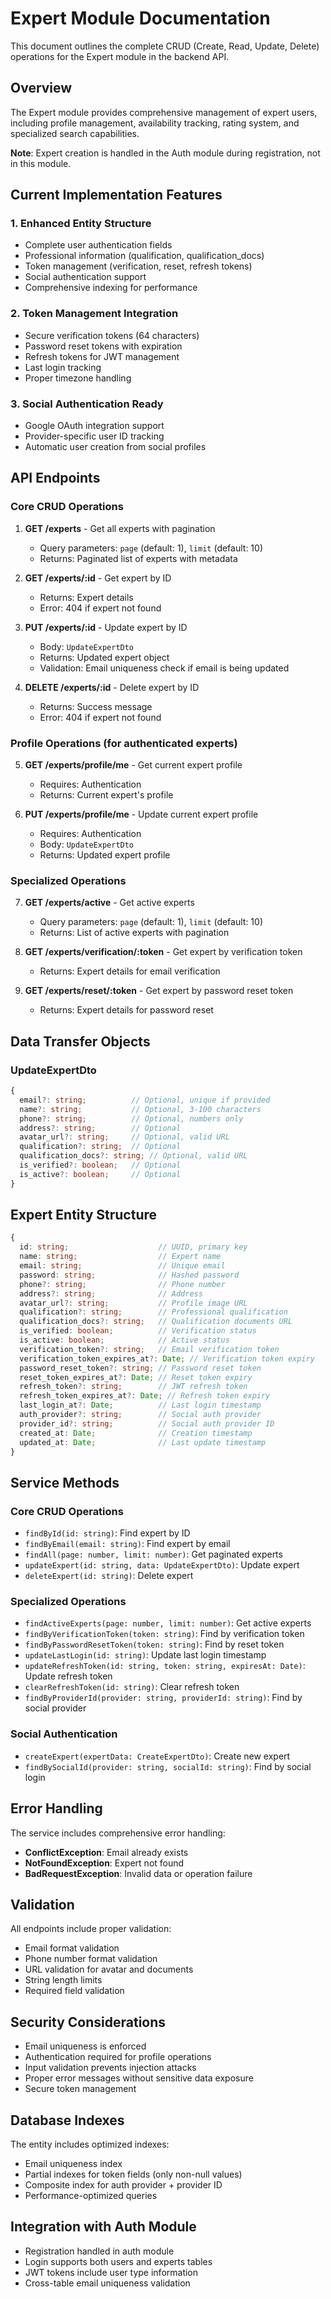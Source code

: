 # Expert Module Documentation

This document outlines the complete CRUD (Create, Read, Update, Delete) operations for the Expert module in the backend API.

## Overview

The Expert module provides comprehensive management of expert users, including profile management, availability tracking, rating system, and specialized search capabilities.

**Note**: Expert creation is handled in the Auth module during registration, not in this module.

## Current Implementation Features

### 1. **Enhanced Entity Structure**

- Complete user authentication fields
- Professional information (qualification, qualification_docs)
- Token management (verification, reset, refresh tokens)
- Social authentication support
- Comprehensive indexing for performance

### 2. **Token Management Integration**

- Secure verification tokens (64 characters)
- Password reset tokens with expiration
- Refresh tokens for JWT management
- Last login tracking
- Proper timezone handling

### 3. **Social Authentication Ready**

- Google OAuth integration support
- Provider-specific user ID tracking
- Automatic user creation from social profiles

## API Endpoints

### Core CRUD Operations

1. **GET /experts** - Get all experts with pagination
   - Query parameters: `page` (default: 1), `limit` (default: 10)
   - Returns: Paginated list of experts with metadata

2. **GET /experts/:id** - Get expert by ID
   - Returns: Expert details
   - Error: 404 if expert not found

3. **PUT /experts/:id** - Update expert by ID
   - Body: `UpdateExpertDto`
   - Returns: Updated expert object
   - Validation: Email uniqueness check if email is being updated

4. **DELETE /experts/:id** - Delete expert by ID
   - Returns: Success message
   - Error: 404 if expert not found

### Profile Operations (for authenticated experts)

5. **GET /experts/profile/me** - Get current expert profile
   - Requires: Authentication
   - Returns: Current expert's profile

6. **PUT /experts/profile/me** - Update current expert profile
   - Requires: Authentication
   - Body: `UpdateExpertDto`
   - Returns: Updated expert profile

### Specialized Operations

7. **GET /experts/active** - Get active experts
   - Query parameters: `page` (default: 1), `limit` (default: 10)
   - Returns: List of active experts with pagination

8. **GET /experts/verification/:token** - Get expert by verification token
   - Returns: Expert details for email verification

9. **GET /experts/reset/:token** - Get expert by password reset token
   - Returns: Expert details for password reset

## Data Transfer Objects

### UpdateExpertDto

```typescript
{
  email?: string;          // Optional, unique if provided
  name?: string;           // Optional, 3-100 characters
  phone?: string;          // Optional, numbers only
  address?: string;        // Optional
  avatar_url?: string;     // Optional, valid URL
  qualification?: string;  // Optional
  qualification_docs?: string; // Optional, valid URL
  is_verified?: boolean;   // Optional
  is_active?: boolean;     // Optional
}
```

## Expert Entity Structure

```typescript
{
  id: string;                    // UUID, primary key
  name: string;                  // Expert name
  email: string;                 // Unique email
  password: string;              // Hashed password
  phone?: string;                // Phone number
  address?: string;              // Address
  avatar_url?: string;           // Profile image URL
  qualification?: string;        // Professional qualification
  qualification_docs?: string;   // Qualification documents URL
  is_verified: boolean;          // Verification status
  is_active: boolean;            // Active status
  verification_token?: string;   // Email verification token
  verification_token_expires_at?: Date; // Verification token expiry
  password_reset_token?: string; // Password reset token
  reset_token_expires_at?: Date; // Reset token expiry
  refresh_token?: string;        // JWT refresh token
  refresh_token_expires_at?: Date; // Refresh token expiry
  last_login_at?: Date;          // Last login timestamp
  auth_provider?: string;        // Social auth provider
  provider_id?: string;          // Social auth provider ID
  created_at: Date;              // Creation timestamp
  updated_at: Date;              // Last update timestamp
}
```

## Service Methods

### Core CRUD Operations

- `findById(id: string)`: Find expert by ID
- `findByEmail(email: string)`: Find expert by email
- `findAll(page: number, limit: number)`: Get paginated experts
- `updateExpert(id: string, data: UpdateExpertDto)`: Update expert
- `deleteExpert(id: string)`: Delete expert

### Specialized Operations

- `findActiveExperts(page: number, limit: number)`: Get active experts
- `findByVerificationToken(token: string)`: Find by verification token
- `findByPasswordResetToken(token: string)`: Find by reset token
- `updateLastLogin(id: string)`: Update last login timestamp
- `updateRefreshToken(id: string, token: string, expiresAt: Date)`: Update refresh token
- `clearRefreshToken(id: string)`: Clear refresh token
- `findByProviderId(provider: string, providerId: string)`: Find by social provider

### Social Authentication

- `createExpert(expertData: CreateExpertDto)`: Create new expert
- `findBySocialId(provider: string, socialId: string)`: Find by social login

## Error Handling

The service includes comprehensive error handling:

- **ConflictException**: Email already exists
- **NotFoundException**: Expert not found
- **BadRequestException**: Invalid data or operation failure

## Validation

All endpoints include proper validation:

- Email format validation
- Phone number format validation
- URL validation for avatar and documents
- String length limits
- Required field validation

## Security Considerations

- Email uniqueness is enforced
- Authentication required for profile operations
- Input validation prevents injection attacks
- Proper error messages without sensitive data exposure
- Secure token management

## Database Indexes

The entity includes optimized indexes:

- Email uniqueness index
- Partial indexes for token fields (only non-null values)
- Composite index for auth provider + provider ID
- Performance-optimized queries

## Integration with Auth Module

- Registration handled in auth module
- Login supports both users and experts tables
- JWT tokens include user type information
- Cross-table email uniqueness validation
